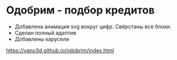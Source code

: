 # Одобрим - подбор кредитов

- Добавлена анимация svg вокруг цифр. Свёрстаны все блоки.
- Сделан полный адаптив
- Добавлены карусели


https://vano3d.github.io/odobrim/index.html

